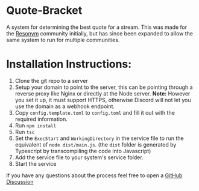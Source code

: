 # Quote-Bracket
A system for determining the best quote for a stream. This was made for the [Resonym](https://resonym.com) community initially, but has since been expanded to allow the same system to run for multiple communities.

# Installation Instructions:

1. Clone the git repo to a server
2. Setup your domain to point to the server, this can be pointing through a reverse proxy like Nginx or directly at the Node server. **Note:** However you set it up, it must support HTTPS, otherwise Discord will not let you use the domain as a webhook endpoint.
3. Copy `config.template.toml` to `config.toml` and fill it out with the required information.
4. Run `npm install`
5. Run `tsc`
6. Set the `ExecStart` and `WorkingDirectory` in the service file to run the equivalent of `node dist/main.js`. (the `dist` folder is generated by Typescript by transcompiling the code into Javascript)
7. Add the service file to your system's service folder.
8. Start the service

If you have any questions about the process feel free to open a [GitHub Discussion](https://github.com/Oliver-Akins/Quote-Bracket/discussions)